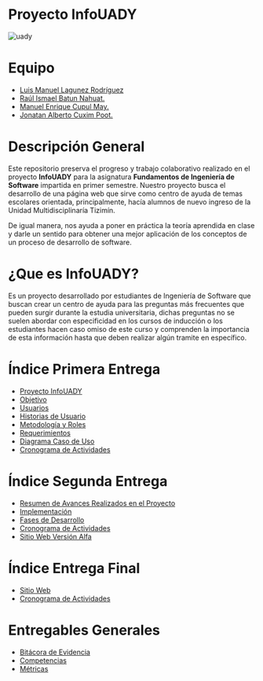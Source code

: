 # Proyecto InfoUADY

![uady](Documentación/Archivos/uady.jpg)


# Equipo

* [Luis Manuel Lagunez Rodríguez](https://github.com/LuisLagunez)
* [Raúl Ismael Batun Nahuat.](https://github.com/RaulNahuat)
* [Manuel Enrique Cupul May.](https://github.com/ManuelC13)
* [Jonatan Alberto Cuxim Poot.](https://github.com/jonatancuxim)

# Descripción General

Este repositorio preserva el progreso y trabajo colaborativo realizado en el proyecto **InfoUADY** para la asignatura **Fundamentos de Ingeniería de Software** impartida en primer semestre. Nuestro proyecto busca el desarrollo de una página web que sirve como centro de ayuda de temas escolares orientada, principalmente, hacía alumnos de nuevo ingreso de la Unidad Multidisciplinaría Tizimín.

De igual manera, nos ayuda a poner en práctica la teoría aprendida en clase y darle un sentido para obtener una mejor aplicación de los conceptos de un proceso de desarrollo de software.

# ¿Que es InfoUADY?

Es un proyecto desarrollado por estudiantes de Ingeniería de Software que buscan crear un centro de ayuda para las preguntas más frecuentes que pueden surgir durante la estudia universitaria, dichas preguntas no se suelen abordar con especificidad en los cursos de inducción o los estudiantes hacen caso omiso de este curso y comprenden la importancia de esta información hasta que deben realizar algún tramite en específico.

# Índice Primera Entrega
* [Proyecto InfoUADY](Documentación/1ra_Entrega/Proyecto_InfoUADY.pdf)
* [Objetivo](Documentación/1ra_Entrega/Objetivo.md)
* [Usuarios](Documentación/1ra_Entrega/Usuarios.md)
* [Historias de Usuario](Documentación/1ra_Entrega/Historias_de_Usuario.md)
* [Metodología y Roles](Documentación/1ra_Entrega/Metodologia_y_Roles.md)
* [Requerimientos](Documentación/1ra_Entrega/Requerimientos.md)
* [Diagrama Caso de Uso](Documentación/1ra_Entrega/Diagrama_Caso_de_Uso.PNG)
* [Cronograma de Actividades](Documentación/1ra_Entrega/Cronograma_Actividades.PNG)


# Índice Segunda Entrega
* [Resumen de Avances Realizados en el Proyecto](Documentación/2da_Entrega/Resumen%20de%20avances%20realizados%20en%20el%20proyecto.md)
* [Implementación](Documentación/2da_Entrega/Implementación.md)
* [Fases de Desarrollo](Documentación/2da_Entrega/Fases%20de%20desarrollo.md)
* [Cronograma de Actividades](Documentación/2da_Entrega/Cronograma%20de%20actividades%20Segunda%20entrega.jpg)
* [Sitio Web Versión Alfa](https://infouadyalfa.netlify.app/)

# Índice Entrega Final
* [Sitio Web](https://infouadyfis.netlify.app/index.html)
* [Cronograma de Actividades](Documentación/2da_Entrega/Cronograma%20de%20actividades%20Segunda%20entrega.jpg)


# Entregables Generales
* [Bitácora de Evidencia](Documentación/Bitácora.md)
* [Competencias](Documentación/Competencias.md)
* [Métricas](Documentación/Métricas.pdf)
